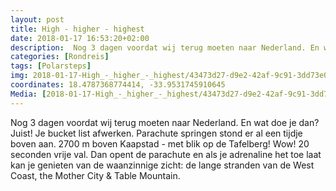 ```yaml
---
layout: post
title: High - higher - highest
date: 2018-01-17 16:53:20+02:00
description:  Nog 3 dagen voordat wij terug moeten naar Nederland. En wat doe je dan? Juist! Je bucket list afwerken. Parachute springen stond er al een tijdje boven aan.
categories: [Rondreis]
tags: [Polarsteps]
img: 2018-01-17-High_-_higher_-_highest/43473d27-d9e2-42af-9c91-3dd73e0baa13_large_image.jpg
coordinates: 18.4787368774414, -33.9531745910645
Media: [2018-01-17-High_-_higher_-_highest/43473d27-d9e2-42af-9c91-3dd73e0baa13_large_image.jpg, 2018-01-17-High_-_higher_-_highest/4991ef38-2875-4c54-9e9b-1e3b6cde453f_large_image.jpg, 2018-01-17-High_-_higher_-_highest/8a6e180b-c12e-4574-8a7d-7f29d6cf052e_large_image.jpg, 2018-01-17-High_-_higher_-_highest/24cd861a-3943-48d7-9fa0-fe03ac300057_large_image.jpg, 2018-01-17-High_-_higher_-_highest/4fd209f4-9a94-4d91-8279-3a10d502afe2_large_image.jpg, 2018-01-17-High_-_higher_-_highest/1e85f187-f034-4db3-adc9-951cb56613a0_large_image.jpg, 2018-01-17-High_-_higher_-_highest/b64b0575-35b2-487d-b774-aa176c20f9b6_large_image.jpg, 2018-01-17-High_-_higher_-_highest/afbac73c-0a91-4719-89cd-298a16ad062b_large_image.jpg, 2018-01-17-High_-_higher_-_highest/eded2b9d-091a-417a-92b6-b91bb67c761b_large_image.jpg, 2018-01-17-High_-_higher_-_highest/021a6cb8-18b9-49c7-b224-cc0cb00b7274_large_image.jpg, 2018-01-17-High_-_higher_-_highest/52f5cfb3-4508-43a7-a2db-8cfcc12cf908_large_image.jpg, 2018-01-17-High_-_higher_-_highest/f633feef-8fdb-426f-9ff8-37681d8f928b_large_image.jpg]
---
```

Nog 3 dagen voordat wij terug moeten naar Nederland. En wat doe je dan? Juist! Je bucket list afwerken. Parachute springen stond er al een tijdje boven aan. 2700 m boven Kaapstad - met blik op de Tafelberg! Wow! 
20 seconden vrije val. Dan opent de parachute en als je adrenaline het toe laat kan je genieten van de waanzinnige zicht: de lange stranden van de West Coast, the Mother City & Table Mountain. 

